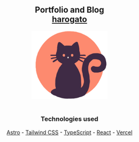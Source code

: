 <h2 align="center">
  Portfolio and Blog<br/>
  <a href="https://fernando.haroware.com/" target="_blank">harogato</a>
</h2>

<div align="center">
  <img alt="logo" src="./public/logo.png" style="width: 200px;"/>
</div>

<br/>

<div align="center">
<h3>
Technologies used
</h3>

[Astro](https://astro.build/) - [Tailwind CSS](https://tailwindcss.com/) -
[TypeScript](https://www.typescriptlang.org/) - [React](https://reactjs.org/) -
[Vercel](https://vercel.com/)

</div>
